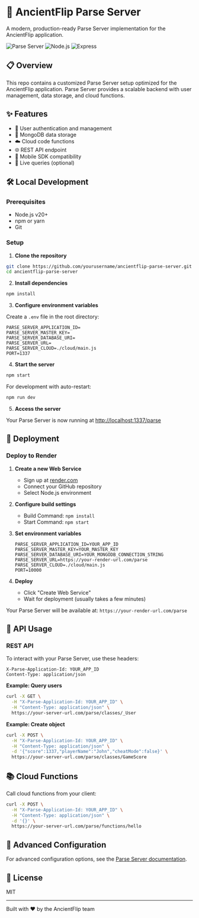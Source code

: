 # 🚀 AncientFlip Parse Server

A modern, production-ready Parse Server implementation for the AncientFlip application.

![Parse Server](https://img.shields.io/badge/Parse_Server-8.1.0-blue)
![Node.js](https://img.shields.io/badge/Node.js-v20-green)
![Express](https://img.shields.io/badge/Express-4.18-lightgrey)

## 📋 Overview

This repo contains a customized Parse Server setup optimized for the AncientFlip application. Parse Server provides a scalable backend with user management, data storage, and cloud functions.

## ✨ Features

- 🔐 User authentication and management
- 💾 MongoDB data storage
- ☁️ Cloud code functions
- 🌐 REST API endpoint
- 📱 Mobile SDK compatibility
- 🔄 Live queries (optional)

## 🛠️ Local Development

### Prerequisites

- Node.js v20+
- npm or yarn
- Git

### Setup

1. **Clone the repository**

```bash
git clone https://github.com/yourusername/ancientflip-parse-server.git
cd ancientflip-parse-server
```

2. **Install dependencies**

```bash
npm install
```

3. **Configure environment variables**

Create a `.env` file in the root directory:

```
PARSE_SERVER_APPLICATION_ID=
PARSE_SERVER_MASTER_KEY=
PARSE_SERVER_DATABASE_URI=
PARSE_SERVER_URL=
PARSE_SERVER_CLOUD=./cloud/main.js
PORT=1337
```

4. **Start the server**

```bash
npm start
```

For development with auto-restart:

```bash
npm run dev
```

5. **Access the server**

Your Parse Server is now running at [http://localhost:1337/parse](http://localhost:1337/parse)

## 🚢 Deployment

### Deploy to Render

1. **Create a new Web Service**

   - Sign up at [render.com](https://render.com)
   - Connect your GitHub repository
   - Select Node.js environment

2. **Configure build settings**

   - Build Command: `npm install`
   - Start Command: `npm start`

3. **Set environment variables**

   ```
   PARSE_SERVER_APPLICATION_ID=YOUR_APP_ID
   PARSE_SERVER_MASTER_KEY=YOUR_MASTER_KEY
   PARSE_SERVER_DATABASE_URI=YOUR_MONGODB_CONNECTION_STRING
   PARSE_SERVER_URL=https://your-render-url.com/parse
   PARSE_SERVER_CLOUD=./cloud/main.js
   PORT=10000
   ```

4. **Deploy**
   - Click "Create Web Service"
   - Wait for deployment (usually takes a few minutes)

Your Parse Server will be available at: `https://your-render-url.com/parse`

## 📡 API Usage

### REST API

To interact with your Parse Server, use these headers:

```
X-Parse-Application-Id: YOUR_APP_ID
Content-Type: application/json
```

**Example: Query users**

```bash
curl -X GET \
  -H "X-Parse-Application-Id: YOUR_APP_ID" \
  -H "Content-Type: application/json" \
  https://your-server-url.com/parse/classes/_User
```

**Example: Create object**

```bash
curl -X POST \
  -H "X-Parse-Application-Id: YOUR_APP_ID" \
  -H "Content-Type: application/json" \
  -d '{"score":1337,"playerName":"John","cheatMode":false}' \
  https://your-server-url.com/parse/classes/GameScore
```

## 📚 Cloud Functions

Call cloud functions from your client:

```bash
curl -X POST \
  -H "X-Parse-Application-Id: YOUR_APP_ID" \
  -H "Content-Type: application/json" \
  -d '{}' \
  https://your-server-url.com/parse/functions/hello
```

## 🔧 Advanced Configuration

For advanced configuration options, see the [Parse Server documentation](https://docs.parseplatform.org/parse-server/guide/).

## 📄 License

MIT

---

Built with ❤️ by the AncientFlip team
